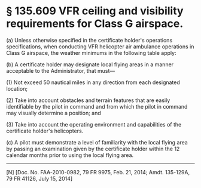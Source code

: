 # § 135.609   VFR ceiling and visibility requirements for Class G airspace.

(a) Unless otherwise specified in the certificate holder's operations specifications, when conducting VFR helicopter air ambulance operations in Class G airspace, the weather minimums in the following table apply:


(b) A certificate holder may designate local flying areas in a manner acceptable to the Administrator, that must—


(1) Not exceed 50 nautical miles in any direction from each designated location;


(2) Take into account obstacles and terrain features that are easily identifiable by the pilot in command and from which the pilot in command may visually determine a position; and


(3) Take into account the operating environment and capabilities of the certificate holder's helicopters.


(c) A pilot must demonstrate a level of familiarity with the local flying area by passing an examination given by the certificate holder within the 12 calendar months prior to using the local flying area.



---

[N] [Doc. No. FAA-2010-0982, 79 FR 9975, Feb. 21, 2014; Amdt. 135-129A, 79 FR 41126, July 15, 2014]




